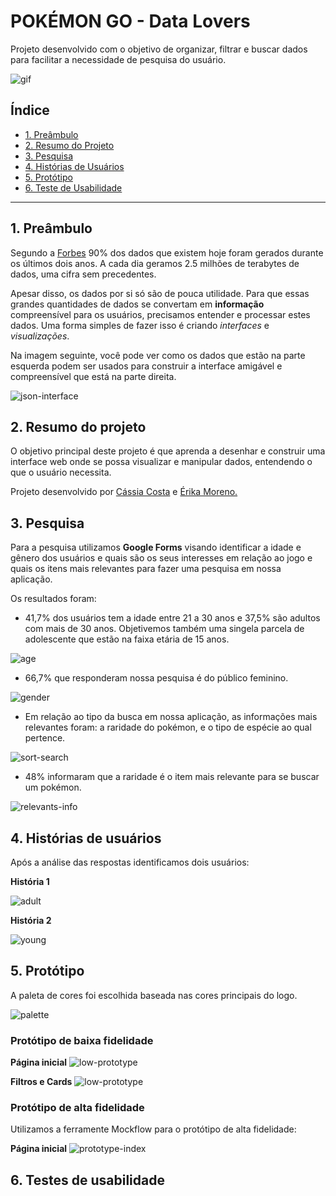 # POKÉMON GO - Data Lovers

Projeto desenvolvido com o objetivo  de organizar, filtrar e buscar dados para facilitar a necessidade de pesquisa do usuário.

![gif](/img-readme/giphy.gif)

## Índice 
 
- [1. Preâmbulo](#1-preâmbulo) 
- [2. Resumo do Projeto](#2-resumo-projeto) 
- [3. Pesquisa](#3-pesquisa)
- [4. Histórias de Usuários](#4-histórias-de-usuário)
- [5. Protótipo](#5-prototipo)
- [6. Teste de Usabilidade](#6-teste-de-usabilidade)

---

## 1. Preâmbulo

Segundo a
[Forbes](https://www.forbes.com/sites/bernardmarr/2018/05/21/how-much-data-do-we-create-every-day-the-mind-blowing-stats-everyone-should-read)
90% dos dados que existem hoje foram gerados durante os últimos dois anos. A
cada dia geramos 2.5 milhões de terabytes de dados, uma cifra sem precedentes.

Apesar disso, os dados por si só são de pouca utilidade. Para que essas grandes
quantidades de dados se convertam em **informação** compreensível para os
usuários, precisamos entender e processar estes dados. Uma forma simples de
fazer isso é criando _interfaces_ e _visualizações_.

Na imagem seguinte, você pode ver como os dados que estão na parte esquerda
podem ser usados para construir a interface amigável e compreensível que está na
parte direita.

![json-interface](https://lh4.googleusercontent.com/Tn-RPXS26pVvOTdUzRT1KVaJ-_QbFs9SpcGLxSPE43fgbHaXtFgMUInuDt7kV41DkT1j8Tt29V0LxQW7SMtC6digOIhfTXSBKdwI08wUwhD3RAqlwy0hjfmhZ2BFe91mtmCSEqysfgk)

## 2. Resumo do projeto

O objetivo principal deste projeto é que aprenda a desenhar e construir uma
interface web onde se possa visualizar e manipular dados, entendendo o que o
usuário necessita.

Projeto desenvolvido por [Cássia Costa](https://github.com/CassiaCosta) e [Érika Moreno.](https://github.com/erikakrause)

## 3. Pesquisa
Para a pesquisa utilizamos **Google Forms** visando identificar a idade e gênero dos usuários e quais são os seus interesses em relação ao jogo e quais os itens  mais relevantes para fazer uma pesquisa em nossa aplicação.

Os resultados foram: 

- 41,7% dos usuários tem a idade entre 21 a 30 anos e 37,5% são adultos com mais de 30 anos. Objetivemos também uma singela parcela de adolescente que estão na faixa etária de 15 anos.

![age](/img-readme/age.png)

- 66,7% que responderam nossa pesquisa é do público feminino.

![gender](/img-readme/gender.png)

- Em relação ao tipo da busca em nossa aplicação, as  informações mais relevantes foram: a raridade do pokémon, e o tipo de espécie ao qual pertence.

![sort-search](/img-readme/order.png)

- 48% informaram que a raridade é o item mais relevante para se buscar um pokémon.

![relevants-info](/img-readme/relevants-info.png)


## 4. Histórias de usuários

Após a análise das respostas identificamos dois usuários:

**História 1**

![adult](/img-readme/adult.jpg)

**História 2**

![young](/img-readme/young.jpg)

## 5. Protótipo

A paleta de cores foi escolhida baseada nas cores principais do logo.

![palette](/img-readme/color-palette.png)

### Protótipo de baixa fidelidade
**Página inicial**
![low-prototype](/img-readme/index-low-prototype.jpg)

**Filtros e Cards**
![low-prototype](/img-readme/main-low-prototype.jpg)

### Protótipo de alta fidelidade
Utilizamos a ferramente Mockflow para o protótipo de alta fidelidade:

**Página inicial**
![prototype-index](/img-readme/prototype-index.png) 

## 6. Testes de usabilidade

